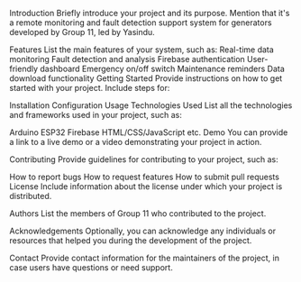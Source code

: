 Introduction
Briefly introduce your project and its purpose. Mention that it's a remote monitoring and fault detection support system for generators developed by Group 11, led by Yasindu.

Features
List the main features of your system, such as:
Real-time data monitoring
Fault detection and analysis
Firebase authentication
User-friendly dashboard
Emergency on/off switch
Maintenance reminders
Data download functionality
Getting Started
Provide instructions on how to get started with your project. Include steps for:

Installation
Configuration
Usage
Technologies Used
List all the technologies and frameworks used in your project, such as:

Arduino
ESP32
Firebase
HTML/CSS/JavaScript
etc.
Demo
You can provide a link to a live demo or a video demonstrating your project in action.

Contributing
Provide guidelines for contributing to your project, such as:

How to report bugs
How to request features
How to submit pull requests
License
Include information about the license under which your project is distributed.

Authors
List the members of Group 11 who contributed to the project.

Acknowledgements
Optionally, you can acknowledge any individuals or resources that helped you during the development of the project.

Contact
Provide contact information for the maintainers of the project, in case users have questions or need support.

